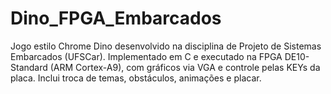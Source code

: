 # Dino_FPGA_Embarcados
Jogo estilo Chrome Dino desenvolvido na disciplina de Projeto de Sistemas Embarcados (UFSCar). Implementado em C e executado na FPGA DE10-Standard (ARM Cortex-A9), com gráficos via VGA e controle pelas KEYs da placa. Inclui troca de temas, obstáculos, animações e placar.
